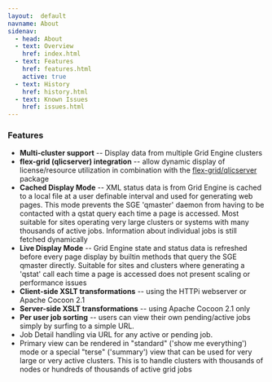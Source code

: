 ```yaml
---
layout:  default
navname: About
sidenav:
  - head: About
  - text: Overview
    href: index.html
  - text: Features
    href: features.html
    active: true
  - text: History
    href: history.html
  - text: Known Issues
    href: issues.html
---
```


### Features

- **Multi-cluster support** --
  Display data from multiple Grid Engine clusters
- **flex-grid (qlicserver) integration** --
  allow dynamic display of license/resource utilization
  in combination with the
  [flex-grid/qlicserver](http://olesenm.github.com/flex-grid) package
- **Cached Display Mode** --
  XML status data is from Grid Engine is cached to a local file at a user
  definable interval and used for generating web pages. This mode prevents
  the SGE 'qmaster' daemon from having to be contacted with a qstat query
  each time a page is accessed. Most suitable for sites operating very large
  clusters or systems with many thousands of active jobs. Information about
  individual jobs is still fetched dynamically
- **Live Display Mode** --
  Grid Engine state and status data is refreshed before every page display
  by builtin methods that query the SGE qmaster directly. Suitable for sites
  and clusters where generating a 'qstat' call each time a page is accessed
  does not present scaling or performance issues
- **Client-side XSLT transformations** --
  using the HTTPi webserver or Apache Cocoon 2.1
- **Server-side XSLT transformations** --
  using Apache Cocoon 2.1 only
- **Per user job sorting** --
  users can view their own pending/active jobs simply by surfing to a simple
  URL.
- Job Detail handling via URL for any active or pending job.
- Primary view can be rendered in "standard" ('show me everything') mode or
  a special "terse" ('summary') view that can be used for very large or very
  active clusters. This is to handle clusters with thousands of nodes or
  hundreds of thousands of active grid jobs

